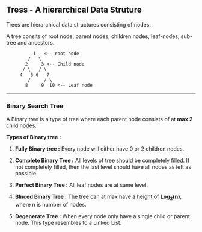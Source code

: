 ## Tress - A hierarchical Data Struture

Trees are hierarchical data structures consisting of nodes.

A tree consits of root node, parent nodes, children nodes, leaf-nodes, sub-tree and ancestors.

```
          1   <-- root node
        /   \
       2     3 <-- Child node
      / \   / \
     4   5 6   7
        /     / \
       8     9  10 <-- Leaf node
```

---

### Binary Search Tree

A Binary tree is a type of tree where each parent node consists of at **max 2** child nodes.

**Types of Binary tree :**

1. **Fully Binary tree :** Every node will either have 0 or 2 children nodes.

2. **Complete Binary Tree :** All levels of tree should be completely filled. If not completely filled, then the last level should have all nodes as left as possible.

3. **Perfect Binary Tree :** All leaf nodes are at same level.

4. **Blnced Binary Tree :** The tree can at max have a height of **Log<sub>2</sub>(n)**, where n is number of nodes.

5. **Degenerate Tree :** When every node only have a single child or parent node. This type resembles to a Linked List.

